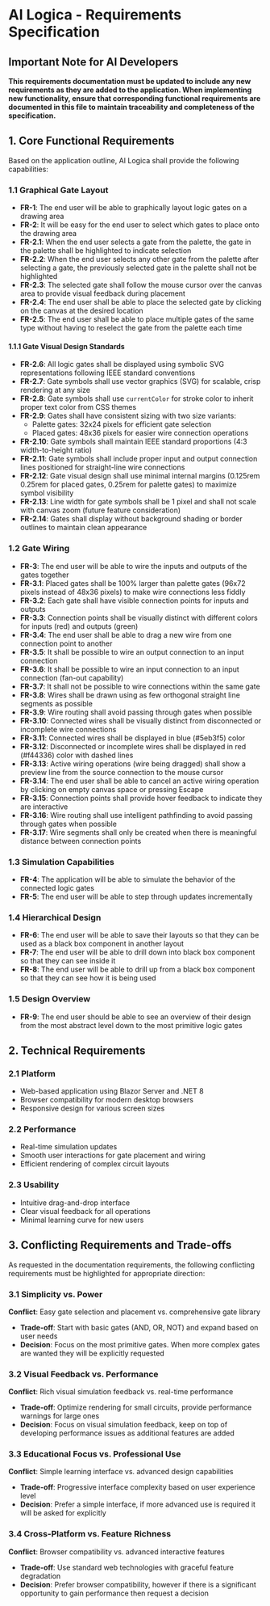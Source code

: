 # AI Logica - Requirements Specification

## Important Note for AI Developers
**This requirements documentation must be updated to include any new requirements as they are added to the application. When implementing new functionality, ensure that corresponding functional requirements are documented in this file to maintain traceability and completeness of the specification.**

## 1. Core Functional Requirements

Based on the application outline, AI Logica shall provide the following capabilities:

### 1.1 Graphical Gate Layout
- **FR-1**: The end user will be able to graphically layout logic gates on a drawing area
- **FR-2**: It will be easy for the end user to select which gates to place onto the drawing area
- **FR-2.1**: When the end user selects a gate from the palette, the gate in the palette shall be highlighted to indicate selection
- **FR-2.2**: When the end user selects any other gate from the palette after selecting a gate, the previously selected gate in the palette shall not be highlighted
- **FR-2.3**: The selected gate shall follow the mouse cursor over the canvas area to provide visual feedback during placement
- **FR-2.4**: The end user shall be able to place the selected gate by clicking on the canvas at the desired location
- **FR-2.5**: The end user shall be able to place multiple gates of the same type without having to reselect the gate from the palette each time

#### 1.1.1 Gate Visual Design Standards
- **FR-2.6**: All logic gates shall be displayed using symbolic SVG representations following IEEE standard conventions
- **FR-2.7**: Gate symbols shall use vector graphics (SVG) for scalable, crisp rendering at any size
- **FR-2.8**: Gate symbols shall use `currentColor` for stroke color to inherit proper text color from CSS themes
- **FR-2.9**: Gates shall have consistent sizing with two size variants:
  - Palette gates: 32x24 pixels for efficient gate selection
  - Placed gates: 48x36 pixels for easier wire connection operations
- **FR-2.10**: Gate symbols shall maintain IEEE standard proportions (4:3 width-to-height ratio)
- **FR-2.11**: Gate symbols shall include proper input and output connection lines positioned for straight-line wire connections
- **FR-2.12**: Gate visual design shall use minimal internal margins (0.125rem 0.25rem for placed gates, 0.25rem for palette gates) to maximize symbol visibility
- **FR-2.13**: Line width for gate symbols shall be 1 pixel and shall not scale with canvas zoom (future feature consideration)
- **FR-2.14**: Gates shall display without background shading or border outlines to maintain clean appearance

### 1.2 Gate Wiring
- **FR-3**: The end user will be able to wire the inputs and outputs of the gates together
- **FR-3.1**: Placed gates shall be 100% larger than palette gates (96x72 pixels instead of 48x36 pixels) to make wire connections less fiddly
- **FR-3.2**: Each gate shall have visible connection points for inputs and outputs
- **FR-3.3**: Connection points shall be visually distinct with different colors for inputs (red) and outputs (green)
- **FR-3.4**: The end user shall be able to drag a new wire from one connection point to another
- **FR-3.5**: It shall be possible to wire an output connection to an input connection
- **FR-3.6**: It shall be possible to wire an input connection to an input connection (fan-out capability)
- **FR-3.7**: It shall not be possible to wire connections within the same gate
- **FR-3.8**: Wires shall be drawn using as few orthogonal straight line segments as possible
- **FR-3.9**: Wire routing shall avoid passing through gates when possible
- **FR-3.10**: Connected wires shall be visually distinct from disconnected or incomplete wire connections
- **FR-3.11**: Connected wires shall be displayed in blue (#5eb3f5) color
- **FR-3.12**: Disconnected or incomplete wires shall be displayed in red (#f44336) color with dashed lines
- **FR-3.13**: Active wiring operations (wire being dragged) shall show a preview line from the source connection to the mouse cursor
- **FR-3.14**: The end user shall be able to cancel an active wiring operation by clicking on empty canvas space or pressing Escape
- **FR-3.15**: Connection points shall provide hover feedback to indicate they are interactive
- **FR-3.16**: Wire routing shall use intelligent pathfinding to avoid passing through gates when possible
- **FR-3.17**: Wire segments shall only be created when there is meaningful distance between connection points

### 1.3 Simulation Capabilities
- **FR-4**: The application will be able to simulate the behavior of the connected logic gates
- **FR-5**: The end user will be able to step through updates incrementally

### 1.4 Hierarchical Design
- **FR-6**: The end user will be able to save their layouts so that they can be used as a black box component in another layout
- **FR-7**: The end user will be able to drill down into black box component so that they can see inside it
- **FR-8**: The end user will be able to drill up from a black box component so that they can see how it is being used

### 1.5 Design Overview
- **FR-9**: The end user should be able to see an overview of their design from the most abstract level down to the most primitive logic gates

## 2. Technical Requirements

### 2.1 Platform
- Web-based application using Blazor Server and .NET 8
- Browser compatibility for modern desktop browsers
- Responsive design for various screen sizes

### 2.2 Performance
- Real-time simulation updates
- Smooth user interactions for gate placement and wiring
- Efficient rendering of complex circuit layouts

### 2.3 Usability
- Intuitive drag-and-drop interface
- Clear visual feedback for all operations
- Minimal learning curve for new users

## 3. Conflicting Requirements and Trade-offs

As requested in the documentation requirements, the following conflicting requirements must be highlighted for appropriate direction:

### 3.1 Simplicity vs. Power
**Conflict**: Easy gate selection and placement vs. comprehensive gate library
- **Trade-off**: Start with basic gates (AND, OR, NOT) and expand based on user needs
- **Decision**: Focus on the most primitive gates. When more complex gates are wanted they will be explicitly requested

### 3.2 Visual Feedback vs. Performance
**Conflict**: Rich visual simulation feedback vs. real-time performance
- **Trade-off**: Optimize rendering for small circuits, provide performance warnings for large ones
- **Decision**: Focus on visual simulation feedback, keep on top of developing performance issues as additional features are added

### 3.3 Educational Focus vs. Professional Use
**Conflict**: Simple learning interface vs. advanced design capabilities
- **Trade-off**: Progressive interface complexity based on user experience level
- **Decision**: Prefer a simple interface, if more advanced use is required it will be asked for explicitly

### 3.4 Cross-Platform vs. Feature Richness
**Conflict**: Browser compatibility vs. advanced interactive features
- **Trade-off**: Use standard web technologies with graceful feature degradation
- **Decision**: Prefer browser compatibility, however if there is a significant opportunity to gain performance then request a decision